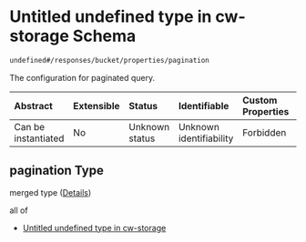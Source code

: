 # Untitled undefined type in cw-storage Schema

```txt
undefined#/responses/bucket/properties/pagination
```

The configuration for paginated query.

| Abstract            | Extensible | Status         | Identifiable            | Custom Properties | Additional Properties | Access Restrictions | Defined In                                                         |
| :------------------ | :--------- | :------------- | :---------------------- | :---------------- | :-------------------- | :------------------ | :----------------------------------------------------------------- |
| Can be instantiated | No         | Unknown status | Unknown identifiability | Forbidden         | Allowed               | none                | [cw-storage.json\*](schema/cw-storage.json "open original schema") |

## pagination Type

merged type ([Details](cw-storage-responses-bucketresponse-properties-pagination.md))

all of

*   [Untitled undefined type in cw-storage](cw-storage-responses-bucketresponse-properties-pagination-allof-0.md "check type definition")
